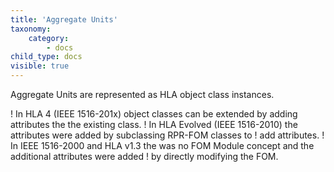 ```yaml
---
title: 'Aggregate Units'
taxonomy:
    category:
        - docs
child_type: docs
visible: true
---
```


Aggregate Units are represented as HLA object class instances.

! In HLA 4 (IEEE 1516-201x) object classes can be extended by adding attributes the the existing class.
! In HLA Evolved (IEEE 1516-2010) the attributes were added by subclassing RPR-FOM classes to 
! add attributes.
! In IEEE 1516-2000 and HLA v1.3 the was no FOM Module concept and the additional attributes were added 
! by directly modifying the FOM.